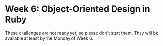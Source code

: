 # Week 6: Object-Oriented Design in Ruby

These challenges are not ready yet, so please don't start them. They will be available at least by the Monday of Week 6.
<!-- 
Last week you started creating your own objects in Ruby. This week you will be working with something called Object-Oriented Design. There are two great resources we want to encourage you to add to your library. [The Well-Grounded Rubyist](http://www.manning.com/black3/) is an excellent reference that will help you better understand the many intricicies of the ruby language. You should feel comfortable recognizing most, if not all, ruby syntax (although you are not expected to be able to use it all). We also recommend [Practical Object-Oriented Design in Ruby](http://www.poodr.com/) (affectionately pronounced "Poo-Dur"). There aren't free copies online, so if you don't want to shell out the bucks to buy it (although we highly recommend it) use the mighty power of google to introduce yourself to the fundamentals of object-oriented design.

Don't forget your Expectations for the Unit (listed below)! 

## Challenges

1. [Testing with Assert Statements](1-assert-statements)
2. [Drawer Debugger](2-drawer-debugger)
3. [Creating a BoggleBoard Class](3-BoggleBoard)
4. [Creating a PezDispenser Class - SOLO CHALLENGE](4-PezDispenser-solo-challenge) **or** [Create a Playlist from Driver Code - SOLO CHALLENGE](4-playlist-solo-challenge)
5. [Refactoring for Code Readability](5-refactoring)
6. [Technical Blog](6-technical-blog.md) 
7. [Cultural Blog](7-cultural-blog.md)
8. [BONUS Creating a Car Class from User Stories](8-BONUS-CarClass)

## Remember your Expectations for the Unit!
- Pair at least twice this week with a member of your accountability group.  *You need to pair **6** times this unit*
- Give feedback for each person you paired with. *You need to submit at least 7 pieces of feedback in this unit* (6 for peer-pairing, and 1 GPS)
- Rate at least 7 pieces of [Meta Feedback](https://socrates.devbootcamp.com/feedback) on Socrates. *You need to rate 20 pieces of feedback per unit.

## Fetch the curriculum changes!
It's time to fetch the new curriculum from Devbootcamp/phase_0_unit_2. Use [these instructions](https://github.com/Devbootcamp/phase_0_handbook/blob/master/fetching-changes.md) and modify them to use phase_0_unit_2 (instead of phase_0_unit_1). Use the "command line" instructions!

## Completing the challenges

Open your local version of the directory in Sublime. Make your changes and commit/push as you complete challenges. Try using the command line as much as possible to navigate between directories and run files. 

Make sure to include specific commit messages and push your changes each time you complete a challenge.


## Submitting your work

You need to submit your work on the Unit 2, Week 6 submission form on [apply.devbootcamp.com](http://apply.devbootcamp.com) by Sunday at 11:59pm. Expect to submit the links from your repo for each challenge above. 


## Link Issues in the Repository
You now know enough to fix broken links in your repo! If you run into a 404 error navigating through the directory online, go to the file where the error is, see what the link is. Is it to an internal or external file? If internal, do you see a file named something similarly in the repo? If so, you'll want to figure out why the link is broken and fix it. If it's to an external resource,  Definitely let us know if a link is broken so we can fix it, but take some time to research it as well. 

## [Resources](https://github.com/Devbootcamp/phase_0_handbook/blob/master/resources.md) 


 -->